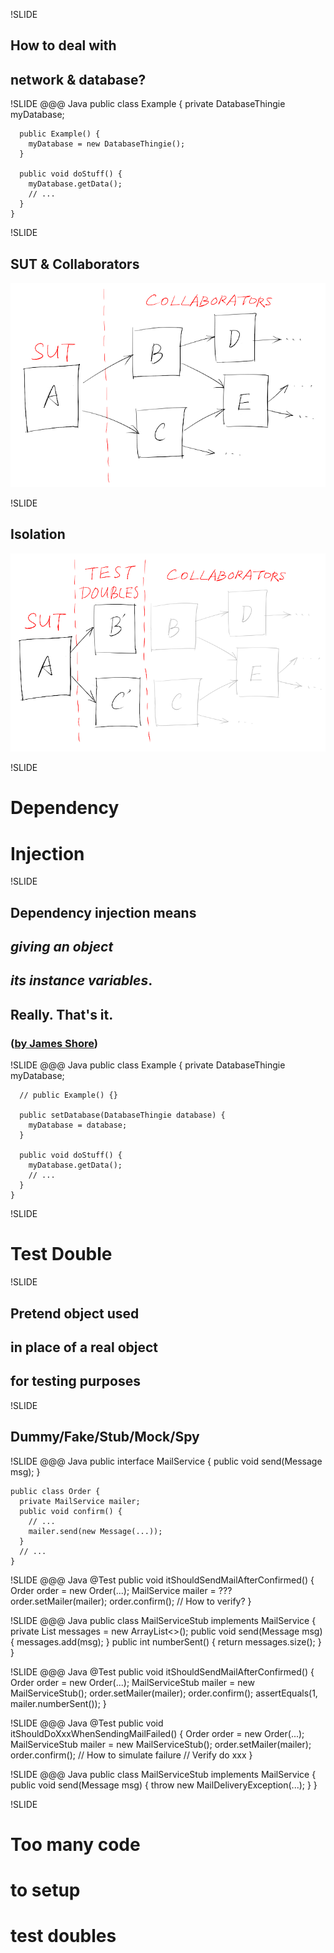 !SLIDE
## How to deal with
## network & database?

!SLIDE
	@@@ Java
	public class Example {
	  private DatabaseThingie myDatabase;

	  public Example() {
	    myDatabase = new DatabaseThingie();
	  }

	  public void doStuff() {
	    myDatabase.getData();
	    // ...
	  }
	}

!SLIDE
## SUT & Collaborators
![SUT and Collaborators](sut-and-collaborators.png)

!SLIDE
## Isolation
![Isolation](isolation.png)

!SLIDE
# Dependency
# Injection

!SLIDE
## Dependency injection means
## *giving an object*
## *its instance variables*.
## Really. That's it.
### ([by James Shore](http://www.jamesshore.com/Blog/Dependency-Injection-Demystified.html))

!SLIDE
	@@@ Java
	public class Example {
	  private DatabaseThingie myDatabase;

	  // public Example() {}

	  public setDatabase(DatabaseThingie database) {
	    myDatabase = database;
	  }

	  public void doStuff() {
	    myDatabase.getData();
	    // ...
	  }
	}

!SLIDE
# Test Double

!SLIDE
## Pretend object used
## in place of a real object
## for testing purposes

!SLIDE
## Dummy/Fake/Stub/Mock/Spy

!SLIDE
	@@@ Java
	public interface MailService {
	  public void send(Message msg);
	}

	public class Order {
	  private MailService mailer;
	  public void confirm() {
	    // ...
	    mailer.send(new Message(...));
	  }
	  // ...
	}

!SLIDE
	@@@ Java
	@Test
	public void itShouldSendMailAfterConfirmed() {
	  Order order = new Order(...);
	  MailService mailer = ???
	  order.setMailer(mailer);
	  order.confirm();
	  // How to verify?
	}

!SLIDE
	@@@ Java
	public class MailServiceStub implements MailService {
	  private List<Message> messages = new ArrayList<>();
	  public void send(Message msg) {
	    messages.add(msg);
	  }
	  public int numberSent() {
	    return messages.size();
	  }
	}

!SLIDE
	@@@ Java
	@Test
	public void itShouldSendMailAfterConfirmed() {
	  Order order = new Order(...);
	  MailServiceStub mailer = new MailServiceStub();
	  order.setMailer(mailer);
	  order.confirm();
	  assertEquals(1, mailer.numberSent());
	}

!SLIDE
	@@@ Java
	@Test
	public void itShouldDoXxxWhenSendingMailFailed() {
	  Order order = new Order(...);
	  MailServiceStub mailer = new MailServiceStub();
	  order.setMailer(mailer);
	  order.confirm(); // How to simulate failure
	  // Verify do xxx
	}

!SLIDE
	@@@ Java
	public class MailServiceStub implements MailService {
	  public void send(Message msg) {
	    throw new MailDeliveryException(...);
	  }
	}

!SLIDE
# Too many code
# to setup
# test doubles
